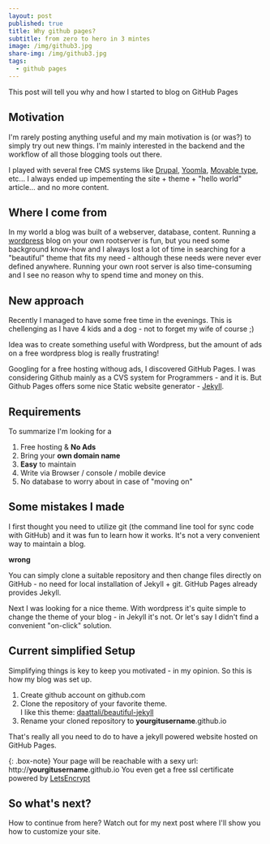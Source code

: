 ```yaml
---
layout: post
published: true
title: Why github pages?
subtitle: from zero to hero in 3 mintes
image: /img/github3.jpg
share-img: /img/github3.jpg
tags:
  - github pages
---
```

This post will tell you why and how I started to blog on GitHub Pages

## Motivation
I'm rarely posting anything useful and my main motivation is (or was?) to simply try out new things. I'm mainly interested in the backend and the workflow of all those blogging tools out there.

I played with several free CMS systems like [Drupal](https://www.drupal.org), [Yoomla](https://www.joomla.org), [Movable type](https://movabletype.com), etc...
I always ended up impementing the site + theme + "hello world" article... and no more content.

## Where I come from
In my world a blog was built of a webserver, database, content.
Running a [wordpress](http://www.wordpress.com) blog on your own rootserver is fun, but you need some background know-how and I always lost a lot of time in searching for a "beautiful" theme that fits my need - although these needs were never ever defined anywhere.
Running your own root server is also time-consuming and I see no reason why to spend time and money on this.

## New approach
Recently I managed to have some free time in the evenings. This is chellenging as I have 4 kids and a dog - not to forget my wife of course ;)

Idea was to create something useful with Wordpress, but the amount of ads on a free wordpress blog is really frustrating!

Googling for a free hosting withoug ads, I discovered GitHub Pages.
I was considering Github mainly as a CVS system for Programmers - and it is.
But Github Pages offers some nice Static website generator - [Jekyll](http://jekyllrb.com).

## Requirements
To summarize I'm looking for a 
1. Free hosting & **No Ads**
3. Bring your **own domain name**
4. **Easy** to maintain
5. Write via Browser / console / mobile device
6. No database to worry about in case of "moving on"

## Some mistakes I made

I first thought you need to utilize git (the command line tool for sync code with GitHub) and it was fun to learn how it works. It's not a very convenient way to maintain a blog.

**wrong**

You can simply clone a suitable repository and then change files directly on GitHub - no need for local installation of Jekyll + git.
GitHub Pages already provides Jekyll.

Next I was looking for a nice theme. With wordpress it's quite simple to change the theme of your blog - in Jekyll it's not. Or let's say I didn't find a convenient "on-click" solution.

## Current simplified Setup

Simplifying things is key to keep you motivated - in my opinion.
So this is how my blog was set up.

1. Create github account on github.com
2. Clone the repository of your favorite theme.  
I like this theme: [daattali/beautiful-jekyll](https://github.com/daattali/beautiful-jekyll)
3. Rename your cloned repository to **yourgitusername**.github.io
  
That's really all you need to do to have a jekyll powered website hosted on GitHub Pages.

{: .box-note}
Your page will be reachable with a sexy url: http://**yourgitusername**.github.io
You even get a free ssl certificate powered by [LetsEncrypt](https://letsencrypt.org)

## So what's next?
How to continue from here? Watch out for my next post where I'll show you how to customize your site.
